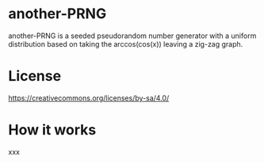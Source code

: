 # another-PRNG
another-PRNG is a seeded pseudorandom number generator with a uniform distribution based on taking the arccos(cos(x)) leaving a zig-zag graph.

# License
https://creativecommons.org/licenses/by-sa/4.0/


# How it works

xxx
